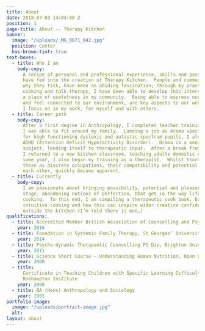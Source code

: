 ```yaml
---
title: About
date: 2018-07-03 14:03:00 Z
position: 1
page-title: About -- Therapy Kitchen
banner:
  image: "/uploads/_MG_0671_042.jpg"
  position: Center
  has-brown-tint: true
text-boxes:
  - title: Who I am
    body-copy:
      A recipe of personal and professional experience, skills and passions
      have fed into the creation of Therapy Kitchen.  People and communities, how and
      why they tick, have been an abiding fascination; through my practice of teaching,
      cooking and talk-therapy, I have been able to develop this interest, whilst finding
      a place of usefulness in my community.  Being able to express ourselves creatively
      and feel connected to our environment, are key aspects to our well being, which
      I focus on in my work, for myself and with others.
  - title: Career path
    body-copy:
      After a first degree in Anthropology, I completed teacher training, that
      I was able to fit around my family.  Landing a job as drama specialist at a school
      for high functioning dyslexic and autistic spectrum pupils, I also learned about
      ADHD (Attention Deficit Hyperactivity Disorder).  Drama is a wonderfully flexible
      subject, lending itself to therapeutic input.  After a break from secondary education,
      I returned to a new kitchen classroom, teaching adults domestic cookery.  In the
      same year, I also began my training as a therapist.  Whilst thoroughly enjoying
      these as discrete occupations, their compatibility and potential to feed into
      each other, quickly became apparent.
  - title: Currently
    body-copy:
      I am passionate about bringing possibility, potential and pleasure centre
      stage, abandoning notions of perfection, that get in the way life, love and good
      cooking.  To this end, I am compiling a therapeutic cook book, based around imaginative,
      intuitive cooking and how this can inspire wider creative confidence in the world
      outside the kitchen (I’m told there is one…)
qualifications:
  - title: Accredited Member British Association of Counselling and Psychotherapy (BACP)
    year: 2016
  - title: Foundation in Systemic Family Therapy, St Georges’ University Hospital, Tooting
    year: 2014
  - title: Psycho-dynamic Therapeutic Counselling PG Dip, Brighton University
    year: 2011
  - title: Science Short Course – Understanding Human Nutrition, Open University
    year: 2008
  - title:
      Certificate in Teaching Children with Specific Learning Difficulties – Dyslexia.
      Roehampton Institute
    year: 2000
  - title: BA (Hons) Anthropology and Sociology
    year: 1991
portfolio-image:
  image: "/uploads/portrait-image.jpg"
  alt:
layout: about
---
```

